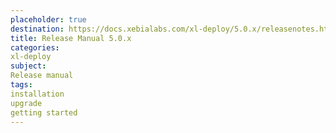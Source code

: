 ```yaml
---
placeholder: true
destination: https://docs.xebialabs.com/xl-deploy/5.0.x/releasenotes.html
title: Release Manual 5.0.x
categories: 
xl-deploy
subject:
Release manual
tags:
installation
upgrade
getting started
---
```


